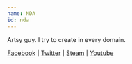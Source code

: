 ```yaml
---
name: NDA
id: nda
---
```

Artsy guy. I try to create in every domain.

[Facebook](https://www.facebook.com/gabriel.jakobowski) | [Twitter](https://twitter.com/NDAthereal) | [Steam](http://steamcommunity.com/id/ndathbn) | [Youtube](https://www.youtube.com/c/PumpkinsCartel)
